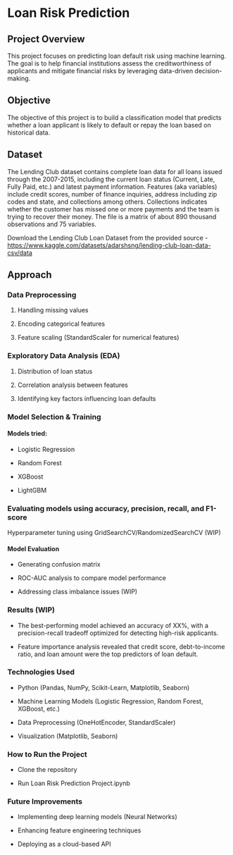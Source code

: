 # Loan Risk Prediction

## Project Overview

This project focuses on predicting loan default risk using machine learning. The goal is to help financial institutions assess the creditworthiness of applicants and mitigate financial risks by leveraging data-driven decision-making.

## Objective

The objective of this project is to build a classification model that predicts whether a loan applicant is likely to default or repay the loan based on historical data.

## Dataset

The Lending Club dataset contains complete loan data for all loans issued through the 2007-2015, including the current loan status (Current, Late, Fully Paid, etc.) and latest payment information. Features (aka variables) include credit scores, number of finance inquiries, address including zip codes and state, and collections among others. Collections indicates whether the customer has missed one or more payments and the team is trying to recover their money. The file is a matrix of about 890 thousand observations and 75 variables.

Download the Lending Club Loan Dataset from the provided source - https://www.kaggle.com/datasets/adarshsng/lending-club-loan-data-csv/data

## Approach

### Data Preprocessing

1. Handling missing values

2. Encoding categorical features

3. Feature scaling (StandardScaler for numerical features)

### Exploratory Data Analysis (EDA)

1. Distribution of loan status

2. Correlation analysis between features

3. Identifying key factors influencing loan defaults

### Model Selection & Training

#### Models tried:

- Logistic Regression

- Random Forest

- XGBoost

- LightGBM

### Evaluating models using accuracy, precision, recall, and F1-score

Hyperparameter tuning using GridSearchCV/RandomizedSearchCV (WIP)

#### Model Evaluation

- Generating confusion matrix

- ROC-AUC analysis to compare model performance

- Addressing class imbalance issues (WIP)

### Results (WIP)

- The best-performing model achieved an accuracy of XX%, with a precision-recall tradeoff optimized for detecting high-risk applicants.

- Feature importance analysis revealed that credit score, debt-to-income ratio, and loan amount were the top predictors of loan default.

### Technologies Used

- Python (Pandas, NumPy, Scikit-Learn, Matplotlib, Seaborn)

- Machine Learning Models (Logistic Regression, Random Forest, XGBoost, etc.)

- Data Preprocessing (OneHotEncoder, StandardScaler)

- Visualization (Matplotlib, Seaborn)

### How to Run the Project

- Clone the repository

- Run Loan Risk Prediction Project.ipynb

### Future Improvements

- Implementing deep learning models (Neural Networks)

- Enhancing feature engineering techniques

- Deploying as a cloud-based API